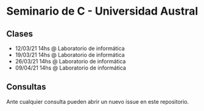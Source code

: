 # Seminario de C - Universidad Austral

## Clases 
- 12/03/21 14hs @ Laboratorio de informática
- 19/03/21 14hs @ Laboratorio de informática
- 26/03/21 14hs @ Laboratorio de informática
- 09/04/21 14hs @ Laboratorio de informática

## Consultas
Ante cualquier consulta pueden abrir un nuevo issue en este repositorio.
